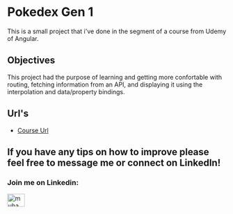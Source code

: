 # Pokedex Gen 1

This is a small project that i've done in the segment of a course from Udemy of Angular.


## Objectives

This project had the purpose of learning and getting more confortable with routing, fetching information from an API, and displaying it using the interpolation and data/property bindings.



## Url's

- [Course Url](https://www.udemy.com/course/curso-de-angular/)



## If you have any tips on how to improve please feel free to message me or connect on LinkedIn!


<h3 align="left">Join me on Linkedin: </h3>
<p align="left">
<a href="https://www.linkedin.com/in/joaomatosdevelopment/" target="_blank"><img align="center" src="https://raw.githubusercontent.com/rahuldkjain/github-profile-readme-generator/master/src/images/icons/Social/linked-in-alt.svg" alt="muhammad-nurcholis-112b73162" height="30" width="40" /></a>
</p>
